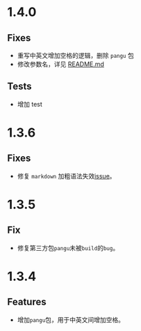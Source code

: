 # 1.4.0

## Fixes

- 重写中英文增加空格的逻辑，删除 `pangu` 包
- 修改参数名，详见 [README.md](./README.md)

## Tests

- 增加 test

# 1.3.6

## Fixes

- 修复 `markdown` 加粗语法失效[issue](https://github.com/Talljack/vscode-auto-space/issues/140)。

# 1.3.5

## Fix

- 修复第三方包`pangu`未被`build`的`bug`。

# 1.3.4

## Features

- 增加`pangu`包，用于中英文间增加空格。
